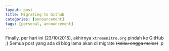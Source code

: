 ```yaml
---
layout: post
title: Migrating to Github
categories: [announcement]
tags: [personal, announcement]
---
```


Finally, per hari ini (23/10/2015), akhirnya `xtremenitro.org` pindah ke GitHub ;) Semua post yang ada di blog lama akan di migrate <strike>(kalau engga males)</strike> :p
